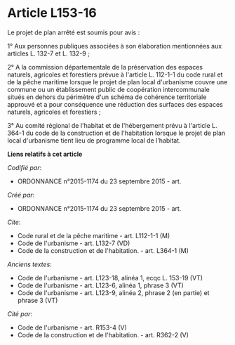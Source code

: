 # Article L153-16

Le projet de plan arrêté est soumis pour avis : 

1° Aux personnes publiques associées à son élaboration mentionnées aux articles L. 132-7 et L. 132-9 ; 

2° A la commission départementale de la préservation des espaces naturels, agricoles et forestiers prévue à l'article L.
112-1-1 du code rural et de la pêche maritime lorsque le projet de plan local d'urbanisme couvre une commune ou un
établissement public de coopération intercommunale situés en dehors du périmètre d'un schéma de cohérence territoriale
approuvé et a pour conséquence une réduction des surfaces des espaces naturels, agricoles et forestiers ; 

3° Au comité régional de l'habitat et de l'hébergement prévu à l'article L. 364-1 du code de la construction et de
l'habitation lorsque le projet de plan local d'urbanisme tient lieu de programme local de l'habitat.

**Liens relatifs à cet article**

_Codifié par_:

  - ORDONNANCE n°2015-1174 du 23 septembre 2015 - art.

_Créé par_:

  - ORDONNANCE n°2015-1174 du 23 septembre 2015 - art.

_Cite_:

  - Code rural et de la pêche maritime - art. L112-1-1 (M)
  - Code de l'urbanisme - art. L132-7 (VD)
  - Code de la construction et de l'habitation. - art. L364-1 (M)

_Anciens textes_:

  - Code de l'urbanisme - art. L123-18, alinéa 1, ecqc L. 153-19  (VT)
  - Code de l'urbanisme - art. L123-6, alinéa 1, phrase 3  (VT)
  - Code de l'urbanisme - art. L123-9, alinéa 2, phrase 2 (en partie) et phrase 3 (VT)

_Cité par_:

  - Code de l'urbanisme - art. R153-4 (V)
  - Code de la construction et de l'habitation. - art. R362-2 (V)
